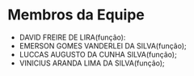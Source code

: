 # Membros da Equipe

- DAVID FREIRE DE LIRA(função): 
- EMERSON GOMES VANDERLEI DA SILVA(função);
- LUCCAS AUGUSTO DA CUNHA SILVA(função);
- VINICIUS ARANDA LIMA DA SILVA(função);